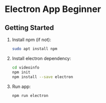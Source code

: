 # Electron App Beginner

## Getting Started

1. Install npm (if not):

    ```bash
    sudo apt install npm
    ```

2. Install electron dependency:

    ```bash
    cd videoinfo
    npm init
    npm install --save electron
    ```
3. Run app:

    ```bash
    npm run electron
    ```